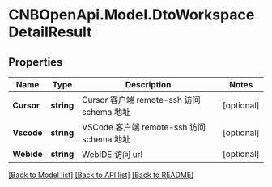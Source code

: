 # CNBOpenApi.Model.DtoWorkspaceDetailResult

## Properties

Name | Type | Description | Notes
------------ | ------------- | ------------- | -------------
**Cursor** | **string** | Cursor 客户端 remote-ssh 访问 schema 地址 | [optional] 
**Vscode** | **string** | VSCode 客户端 remote-ssh 访问 schema 地址 | [optional] 
**Webide** | **string** | WebIDE 访问 url | [optional] 

[[Back to Model list]](../../README.md#documentation-for-models) [[Back to API list]](../../README.md#documentation-for-api-endpoints) [[Back to README]](../../README.md)

